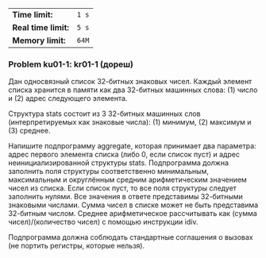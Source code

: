 |                      |       |
|----------------------|-------|
| **Time limit:**      | `1 s` |
| **Real time limit:** | `5 s` |
| **Memory limit:**    | `64M` |


### Problem ku01-1: kr01-1 (дореш)

Дан односвязный список 32-битных знаковых чисел. Каждый элемент списка хранится в памяти как два
32-битных машинных слова: (1) число и (2) адрес следующего элемента.

Структура stats состоит из 3 32-битных машинных слов (интерпретируемых как знаковые числа): (1)
минимум, (2) максимум и (3) среднее.

Напишите подпрограмму aggregate, которая принимает два параметра: адрес первого элемента списка
(либо 0, если список пуст) и адрес неинициализированной структуры stats. Подпрограмма должна
заполнить поля структуры соответственно минимальным, максимальным и округлённым средним
арифметическим значением чисел из списка. Если список пуст, то все поля структуры следует заполнить
нулями. Все значения в ответе представимы 32-битными знаковыми числами. Сумма чисел в списке может
не быть представима 32-битным числом. Среднее арифметическое рассчитывать как (сумма
чисел)/(количество чисел) с помощью инструкции idiv.

Подпрограмма должна соблюдать стандартные соглашения о вызовах (не портить регистры, которые
нельзя).


